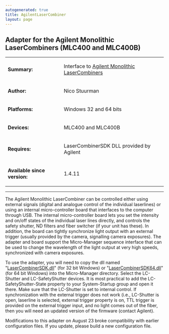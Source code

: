 ```yaml
---
autogenerated: true
title: AgilentLaserCombiner
layout: page
---
```


## Adapter for the Agilent Monolithic LaserCombiners (MLC400 and MLC400B)

<table cellspacing=3>
<tr>
<td markdown="1">

**Summary:**

</td>
<td markdown="1" valign="top">

Interface to [Agilent Monolithic
LaserCombiners](http://www.home.agilent.com/agilent/techSupport.jspx?cc=US&lc=eng&nid=-33361.917948&pid=1765735&pageMode=OV)

</td>
</tr>
<tr>
<td markdown="1">

**Author:**

</td>
<td markdown="1">

Nico Stuurman

</td>
</tr>
<tr>
<td markdown="1">

**Platforms:**

</td>
<td markdown="1">

Windows 32 and 64 bits

</td>
</tr>
<tr>
<td markdown="1">

**Devices:**

</td>
<td markdown="1">

MLC400 and MLC400B

</td>
</tr>
<tr>
<td markdown="1">

**Requires:**

</td>
<td markdown="1">

LaserCombinerSDK DLL provided by Agilent

</td>
</tr>
<tr>
<td markdown="1">

**Available since version:**

</td>
<td markdown="1">

1.4.11

</td>
</tr>
</table>

------------------------------------------------------------------------

The Agilent Monolithic LaserCombiner can be controlled either using
external signals (digital and analogue control of the individual
laserlines) or using an internal micro-controller board that interfaces
to the computer through USB. The internal micro-controller board lets
you set the intensity and on/off states of the individual laser lines
directly, and controls the safety shutter, ND filters and fiber switcher
(if your unit has these). In addition, the board can tightly synchronize
light output with an external trigger (usually provided by the camera,
signalling camera exposures). The adapter and board support the
Micro-Manager sequence interface that can be used to change the
wavelength of the light output at very high speeds, synchronized with
camera exposures.

To use the adapter, you will need to copy the dll named
"[LaserCombinerSDK.dll](https://valelab.ucsf.edu/svn/micromanager2/trunk/DeviceAdapters/AgilentLaserCombiner/lib/LaserCombinerSDK.dll)"
(for 32 bit Windows) or
"[LaserCombinerSDK64.dll](https://valelab.ucsf.edu/svn/micromanager2/trunk/DeviceAdapters/AgilentLaserCombiner/lib/LaserCombinerSDK64.dll)"
(for 64 bit Windows) into the Micro-Manager directory. Select the
LC-Shutter and LC-SafetyShutter devices. It is most practical to add the
LC-SafetyShutter-State property to your System-Startup group and open it
there. Make sure that the LC-Shutter is set to internal control. If
synchronization with the external trigger does not work (i.e.,
LC-Shutter is open, laserline is selected, external trigger property is
on, TTL trigger is provided on the external trigger input, and no light
comes out of the fiber, then you will need an updated version of the
firmware (contact Agilent).

Modifications to this adapter on August 23 broke compatibility with
earlier configuration files. If you update, please build a new
configuration file.
